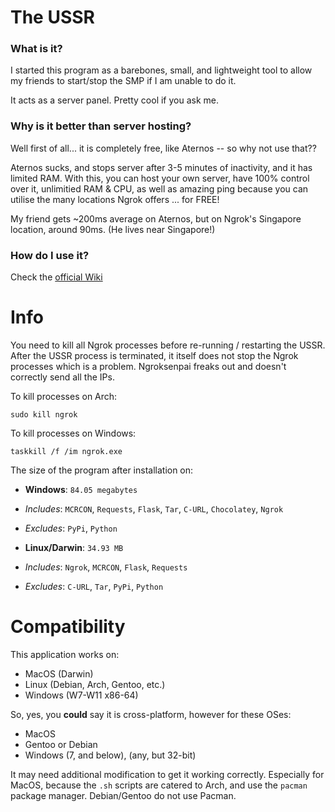 # The USSR
### What is it?

I started this program as a barebones, small, and lightweight tool to allow my friends to start/stop the SMP if I am unable to do it.

It acts as a server panel. Pretty cool if you ask me.

### Why is it better than server hosting?

Well first of all... it is completely free, like Aternos -- so why not use that??

Aternos sucks, and stops server after 3-5 minutes of inactivity, and it has limited RAM. With this, you can host your own server, have 100% control over it, unlimitied RAM & CPU, as well as amazing ping because you can utilise the many locations Ngrok offers ... for FREE!

My friend gets ~200ms average on Aternos, but on Ngrok's Singapore location, around 90ms. (He lives near Singapore!)

### How do I use it?

Check the [official Wiki](https://mick.gdn/dir.html)

# Info
You need to kill all Ngrok processes before re-running / restarting the USSR. After the USSR process is terminated, it itself does not stop the Ngrok processes which is a problem. Ngroksenpai freaks out and doesn't correctly send all the IPs.

To kill processes on Arch:

`sudo kill ngrok`

To kill processes on Windows:

`taskkill /f /im ngrok.exe`

The size of the program after installation on:

* **Windows**: `84.05 megabytes`
* *Includes*: `MCRCON`, `Requests`, `Flask`, `Tar`, `C-URL`, `Chocolatey`, `Ngrok`
* *Excludes*: `PyPi`, `Python`

* **Linux/Darwin**: `34.93 MB`
* *Includes*: `Ngrok`, `MCRCON`, `Flask`, `Requests`
* *Excludes*: `C-URL`, `Tar`, `PyPi`, `Python`

# Compatibility
This application works on:

* MacOS (Darwin)
* Linux (Debian, Arch, Gentoo, etc.)
* Windows (W7-W11 x86-64)

So, yes, you **could** say it is cross-platform, however for these OSes:

* MacOS
* Gentoo or Debian
* Windows (7, and below), (any, but 32-bit)

It may need additional modification to get it working correctly. Especially for MacOS, because the `.sh` scripts are catered to Arch, and use the `pacman` package manager. Debian/Gentoo do not use Pacman.



